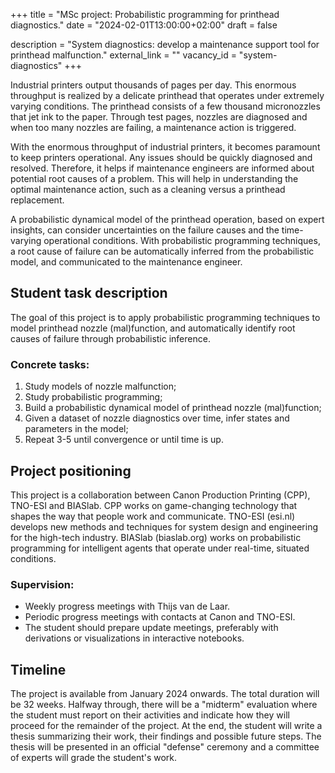 +++
title = "MSc project: Probabilistic programming for printhead diagnostics."
date = "2024-02-01T13:00:00+02:00"
draft = false

description = "System diagnostics: develop a maintenance support tool for printhead malfunction."
external_link = ""
vacancy_id = "system-diagnostics"
+++

<!-- ## Problem description -->

Industrial printers output thousands of pages per day. This enormous throughput is realized by a delicate printhead that operates under extremely varying conditions. The printhead consists of a few thousand micronozzles that jet ink to the paper. Through test pages, nozzles are diagnosed and when too many nozzles are failing, a maintenance action is triggered.

With the enormous throughput of industrial printers, it becomes paramount to keep printers operational. Any issues should be quickly diagnosed and resolved. Therefore, it helps if maintenance engineers are informed about potential root causes of a problem. This will help in understanding the optimal maintenance action, such as a cleaning versus a printhead replacement.

A probabilistic dynamical model of the printhead operation, based on expert insights, can consider uncertainties on the failure causes and the time-varying operational conditions. With probabilistic programming techniques, a root cause of failure can be automatically inferred from the probabilistic model, and communicated to the maintenance engineer.

## Student task description
The goal of this project is to apply probabilistic programming techniques to model printhead nozzle (mal)function, and automatically identify root causes of failure through probabilistic inference.

### Concrete tasks:

1) Study models of nozzle malfunction;
2) Study probabilistic programming;
3) Build a probabilistic dynamical model of printhead nozzle (mal)function;
4) Given a dataset of nozzle diagnostics over time, infer states and parameters in the model;
5) Repeat 3-5 until convergence or until time is up.

## Project positioning
This project is a collaboration between Canon Production Printing (CPP), TNO-ESI and BIASlab. CPP works on game-changing technology that shapes the way that people work and communicate. TNO-ESI (esi.nl) develops new methods and techniques for system design and engineering for the high-tech industry. BIASlab (biaslab.org) works on probabilistic programming for intelligent agents that operate under real-time, situated conditions.

### Supervision:
- Weekly progress meetings with Thijs van de Laar.
- Periodic progress meetings with contacts at Canon and TNO-ESI.
- The student should prepare update meetings, preferably with derivations or visualizations in interactive notebooks.

## Timeline
The project is available from January 2024 onwards. The total duration will be 32 weeks. Halfway through, there will be a "midterm" evaluation where the student must report on their activities and indicate how they will proceed for the remainder of the project. At the end, the student will write a thesis summarizing their work, their findings and possible future steps. The thesis will be presented in an official "defense" ceremony and a committee of experts will grade the student's work.
